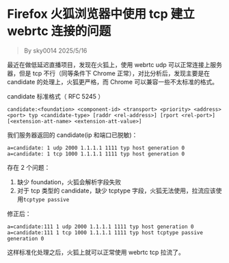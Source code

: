 # Firefox 火狐浏览器中使用 tcp 建立 webrtc 连接的问题

> By sky0014 2025/5/16

最近在做低延迟直播项目，发现在火狐上，使用 webrtc udp 可以正常连接上服务器，但是 tcp 不行（同等条件下 Chrome 正常），对比分析后，发现主要是在 candidate 的处理上，火狐更严格，而 Chrome 可以兼容一些不太标准的格式。

candidate 标准格式（ RFC 5245 ）

```
candidate:<foundation> <component-id> <transport> <priority> <address> <port> typ <candidate-type> [raddr <rel-address>] [rport <rel-port>] [<extension-att-name> <extension-att-value>]
```

我们服务器返回的 candidate(ip 和端口已脱敏)：

```
a=candidate: 1 udp 2000 1.1.1.1 1111 typ host generation 0
a=candidate: 1 tcp 1000 1.1.1.1 1111 typ host generation 0
```

存在 2 个问题：

1. 缺少 foundation，火狐会解析字段失败
1. 对于 tcp 类型的 candidate，缺少 tcptype 字段，火狐无法使用，拉流应该使用`tcptype passive`

修正后：

```
a=candidate:111 1 udp 2000 1.1.1.1 1111 typ host generation 0
a=candidate:111 1 tcp 1000 1.1.1.1 1111 typ host tcptype passive generation 0
```

这样标准化处理之后，火狐上就可以正常使用 webrtc tcp 拉流了。
